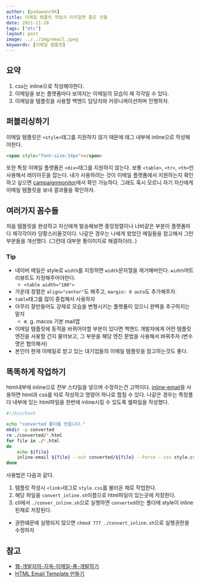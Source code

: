 ```yaml
---
author: [padawanr0k]
title: 이메일 템플릿 작업시 미리알면 좋은 것들
date: 2021-11-28
tags: ["etc"]
layout: post
image: ../../img/email.jpeg
keywords: [이메일 템플릿]
---
```


## 요약
1. css는 inline으로 작성해야한다.
2. 이메일을 보는 플랫폼마다 보여지는 이메일의 모습이 제 각각일 수 있다.
3. 이메일을 템플릿을 사용할 백엔드 담당자와 커뮤니케이션하며 진행하자.

## 퍼블리싱하기
이메일 템플릿은 `<style>`태그를 지원하지 않기 때문에 태그 내부에 inline으로 작성해야한다.
```html
<span style="font-size:14px"></span>
```
또한 특정 이메일 플랫폼은 `<div>`태그를 지원하지 않는다. 보통 `<table>`, `<tr>`, `<th>`만 사용해서 레이아웃을 잡는다. 내가 사용하려는 것이 이메일 플랫폼에서 지원하는지 확인하고 싶으면 [campaignmonitor](https://www.campaignmonitor.com/css/style-element/style-in-head/)에서 확인 가능하다. 그래도 혹시 모르니 자기 자신에게 이메일 템플릿을 보내 결과물을 확인하자.

## 여러가지 꼼수들
처음 템플릿을 완성하고 자신에게 발송해보면 중앙정렬이나 너비같은 부분이 플랫폼마다 제각각이라 당황스러울것이다. 나같은 경우는 나에게 왔었던 메일들을 참고해서 그런 부분들을 개선했다. (그런데 대부분 통이미지로 해결하더라..)

### Tip

- 네이버 메일은 style로 `width`를 지정하면 `width`문자열을 제거해버린다. `width`어트리뷰트도 지정해주어야한다.
  - `<table width="180">`
- 가운데 정렬은 `align="center"`도 해주고, `margin: 0 auto`도 추가해주자.
- `table`태그를 많이 중첩해서 사용하자
- 아무리 잘만들어도 강제로 모습을 변형시키는 플랫폼이 있으니 완벽을 추구하지는 말자
  - e. g. macos 기본 mail앱
- 이메일 템플릿에 동적을 바뀌어야할 부분이 있다면 백엔드 개발자에게 어떤 템플릿 엔진을 사용할 건지 물어보고, 그 부분을 해당 엔진 문법을 사용해서 바꿔주자 (변수명은 협의해서)
- 본인이 현재 이메일로 받고 있는 대기업들의 이메일 템플릿을 참고하는것도 좋다.

## 똑똑하게 작업하기
html내부에 inline으로 전부 스타일을 넣으며 수정하는건 고역이다. [inline-email](https://www.npmjs.com/package/inline-email)을 사용하면 html과 css를 따로 작성하고 명령어 하나로 합칠 수 있다. 나같은 경우는 특정폴더 내부에 있는 html파일을 한번에 inline시킬 수 있도록 쉘파일을 작성했다.
```sh
#!/bin/bash

echo "converted 폴더를 만듭니다."
mkdir -p converted
rm ./converted/*.html
for file in ./*.html
do
	echo ${file}
	inline-email ${file} --out converted/${file} --force --css style.css
done
```
사용법은 다음과 같다.

1. 템플릿 작성시 `<link>`태그로 `style.css`를 불러온 채로 작업한다.
2. 해당 파일을 `convert_inline.sh`이름으로 html파일이 있는곳에 저장한다.
3. cli에서 `./conver_inline.sh`으로 실행하면 `converted`라는 폴더에 style이 inline된채로 저장된다.
  - 권한떄문에 실행되지 않으면 `chmod 777 ./convert_inline.sh`으로 실행권한을 수정하자

## 참고
- [웹-개발자의-지옥-이메일-폼-개발하기](https://vallista.kr/2019/12/27/%EC%9B%B9-%EA%B0%9C%EB%B0%9C%EC%9E%90%EC%9D%98-%EC%A7%80%EC%98%A5-%EC%9D%B4%EB%A9%94%EC%9D%BC-%ED%8F%BC-%EA%B0%9C%EB%B0%9C%ED%95%98%EA%B8%B0)
- [HTML Email Template 만들기](https://heropy.blog/2018/12/30/html-email-template/)
